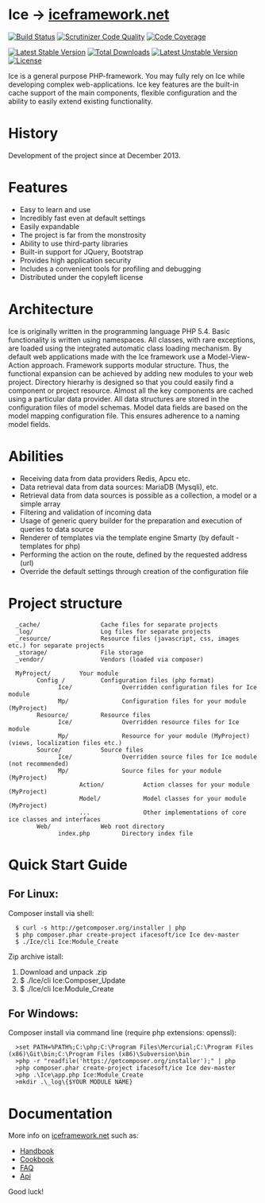 Ice &rarr; [iceframework.net](http://iceframework.net)
===

<!---[![Build Status](https://travis-ci.org/ifacesoft/Ice.svg)](https://travis-ci.org/ifacesoft/Ice)-->
[![Build Status](https://scrutinizer-ci.com/g/ifacesoft/Ice/badges/build.png?b=master)](https://scrutinizer-ci.com/g/ifacesoft/Ice/build-status/master)
[![Scrutinizer Code Quality](https://scrutinizer-ci.com/g/ifacesoft/Ice/badges/quality-score.png?b=master)](https://scrutinizer-ci.com/g/ifacesoft/Ice/?branch=master)
[![Code Coverage](https://scrutinizer-ci.com/g/ifacesoft/Ice/badges/coverage.png?b=master)](https://scrutinizer-ci.com/g/ifacesoft/Ice/?branch=master)

[![Latest Stable Version](https://poser.pugx.org/ifacesoft/ice/v/stable.svg)](https://packagist.org/packages/ifacesoft/ice)
[![Total Downloads](https://poser.pugx.org/ifacesoft/ice/downloads.svg)](https://packagist.org/packages/ifacesoft/ice)
[![Latest Unstable Version](https://poser.pugx.org/ifacesoft/ice/v/unstable.svg)](https://packagist.org/packages/ifacesoft/ice)
[![License](https://poser.pugx.org/ifacesoft/ice/license.svg)](https://packagist.org/packages/ifacesoft/ice)


Ice is a general purpose PHP-framework.
You may fully rely on Ice while developing complex web-applications.
Ice key features are the built-in cache support of the main components,
flexible configuration and the ability to easily extend existing functionality.


History
=======

Development of the project since at December 2013.


Features
========

* Easy to learn and use
* Incredibly fast even at default settings
* Easily expandable
* The project is far from the monstrosity
* Ability to use third-party libraries
* Built-in support for JQuery, Bootstrap
* Provides high application security
* Includes a convenient tools for profiling and debugging
* Distributed under the copyleft license


Architecture
============

Ice is originally written in the programming language PHP 5.4. Basic functionality is written using namespaces.
All classes, with rare exceptions, are loaded using the integrated automatic class loading mechanism.
By default web applications made with the Ice framework use a Model-View-Action approach.
Framework supports modular structure. Thus, the functional expansion can be achieved by adding new modules to your web project.
Directory hierarhy is designed so that you could easily find a component or project resource.
Almost all the key components are cached using a particular data provider.
All data structures are stored in the configuration files of model schemas.
Model data fields are based on the model mapping configuration file.
This ensures adherence to a naming model fields.


Abilities
=========

* Receiving data from data providers Redis, Apcu etc.
* Data retrieval data from data sources: MariaDB (Mysqli), etc.
* Retrieval data from data sources is possible as a collection, a model or a simple array
* Filtering and validation of incoming data
* Usage of generic query builder for the preparation and execution of queries to data source
* Renderer of templates via the template engine Smarty (by default - templates for php)
* Performing the action on the route, defined by the requested address (url)
* Override the default settings through creation of the configuration file


Project structure
=================

      _cache/                 Cache files for separate projects
      _log/                   Log files for separate projects
      _resource/              Resource files (javascript, css, images etc.) for separate projects
      _storage/               File storage
      _vendor/                Vendors (loaded via composer)

      MyProject/        Your module
            Config /          Configuration files (php format)
                  Ice/              Overridden configuration files for Ice module
                  Mp/               Configuration files for your module (MyProject)
            Resource/         Resource files
                  Ice/              Overridden resource files for Ice module
                  Mp/               Resource for your module (MyProject) (views, localization files etc.)
            Source/           Source files
                  Ice/              Overridden source files for Ice module (not recommended)
                  Mp/               Source files for your module (MyProject)
                        Action/           Action classes for your module (MyProject)
                        Model/            Model classes for your module (MyProject)
                        ...               Other implementations of core ice classes and interfaces
            Web/              Web root directory
                  index.php         Directory index file


Quick Start Guide
=================

For Linux:
----------

Composer install via shell:

      $ curl -s http://getcomposer.org/installer | php
      $ php composer.phar create-project ifacesoft/ice Ice dev-master
      $ ./Ice/cli Ice:Module_Create

Zip archive istall:

 1. Download and unpack .zip
 2. $ ./Ice/cli Ice:Composer_Update
 3. $ ./Ice/cli Ice:Module_Create

For Windows:
------------
Composer install via command line (require php extensions: openssl):

      >set PATH=%PATH%;C:\php;C:\Program Files\Mercurial;C:\Program Files (x86)\Git\bin;C:\Program Files (x86)\Subversion\bin
      >php -r "readfile('https://getcomposer.org/installer');" | php
      >php composer.phar create-project ifacesoft/ice Ice dev-master
      >php .\Ice\app.php Ice:Module_Create
      >mkdir .\_log\{$YOUR MODULE NAME}


Documentation
=============

More info on [iceframework.net](http://iceframework.net) such as:

* [Handbook](http://iceframework.net/handbook)
* [Cookbook](http://iceframework.net/cookbook)
* [FAQ](http://iceframework.net/faq)
* [Api](http://iceframework.net/resource/api/Ice/0.0/)

Good luck! 

